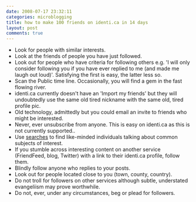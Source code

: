 ```yaml
---
date: 2008-07-17 23:32:11
categories: microblogging
title: how to make 100 friends on identi.ca in 14 days
layout: post
comments: true
---
```

-   Look for people with similar interests.
-   Look at the friends of people you have just followed.
-   Look out for people who have criteria for following others e.g. 'I
    will only consider following you if you have ever replied to me (and
    made me laugh out loud)'. Satisfying the first is easy, the latter
    less so.
-   Scan the Public time line. Occasionally, you will find a gem in the
    fast flowing river.
-   identi.ca currently doesn't have an 'Import my friends' but they
    will undoubtedly use the same old tired nickname with the same old,
    tired profile pic.
-   Old technology, admittedly but you could email an invite to friends
    who might be interested.
-   Never, ever unsubscribe from anyone. This is easy on identi.ca as
    this is not currently supported..
-   Use [searches](http://tweetscan.com/indexi.php) to find like-minded
    individuals talking about common subjects of interest.
-   If you stumble across interesting content on another service
    (FriendFeed, blog, Twitter) with a link to their identi.ca profile,
    follow them.
-   Blindly follow anyone who replies to your posts.
-   Look out for people located close to you (town, county, country).
-   Do not troll for followers on other services although subtle,
    understated evangeliism may prove worthwhile.
-   Do not, ever, under any circumstances, beg or plead for followers.

